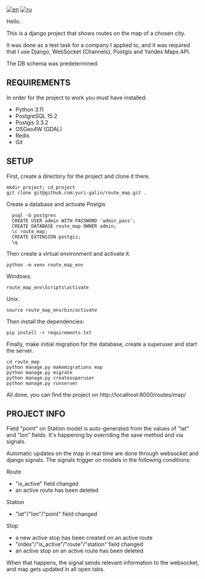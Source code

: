[![en](https://img.shields.io/badge/lang-en-lightgreen.svg)](https://github.com/yuri-galin/route_map/blob/main/README.md)
[![ru](https://img.shields.io/badge/lang-ru-lightblue.svg)](https://github.com/yuri-galin/route_map/blob/main/README.ru.md)

Hello.

This is a django project that shows routes on the map of a chosen city.

It was done as a test task for a company I applied to, and it was required that I use Django, WebSocket (Channels), Postgis and Yandex.Maps API.

The DB schema was predetermined.

## REQUIREMENTS

In order for the project to work you must have installed:
- Python 3.11
- PostgreSQL 15.2
- Postgis 3.3.2
- OSGeo4W (GDAL)
- Redis
- Git


## SETUP

First, create a directory for the project and clone it there.
```
mkdir project; cd project
git clone git@github.com:yuri-galin/route_map.git .
```

Create a database and activate Postgis
```
  psql -U postgres
  CREATE USER admin WITH PASSWORD 'admin_pass';
  CREATE DATABASE route_map OWNER admin;
  \c route_map;
  CREATE EXTENSION postgis;
  \q
```

Then create a virtual environment and activate it.
```
python -m venv route_map_env
```

Windows:
```
route_map_env\Scripts\activate
```

Unix:
```
source route_map_env/bin/activate
```

Then install the dependencies:
```
pip install -r requirements.txt
```

Finally, make initial migration for the database, create a superuser and start the server.
```
cd route_map
python manage.py makemigrations map
python manage.py migrate	
python manage.py createsuperuser
python manage.py runserver
```

All done, you can find the project on http://localhost:8000/routes/map/

## PROJECT INFO

Field "point" on Station model is auto-generated from the values of "lat" and "lon" fields. It's happening by overriding the save method and via signals.

Automatic updates on the map in real time are done through websocket and django signals.
The signals trigger on models in the following conditions:

Route
- "is_active" field changed
- an active route has been deleted
	
Station
- "lat"/"lon"/"point" field changed

Stop
- a new active stop has been created on an active route
- "index"/"is_active"/"route"/"station" field changed
- an active stop on an active route has been deleted

When that happens, the signal sends relevant information to the websocket, and map gets updated in all open tabs.
